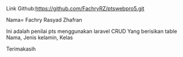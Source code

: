 Link Github:https://github.com/FachryRZ/ptswebpro5.git

Nama= Fachry Rasyad Zhafran

Ini adalah penilai pts menggunakan laravel CRUD
Yang berisikan table Nama, Jenis kelamin, Kelas 

Terimakasih 